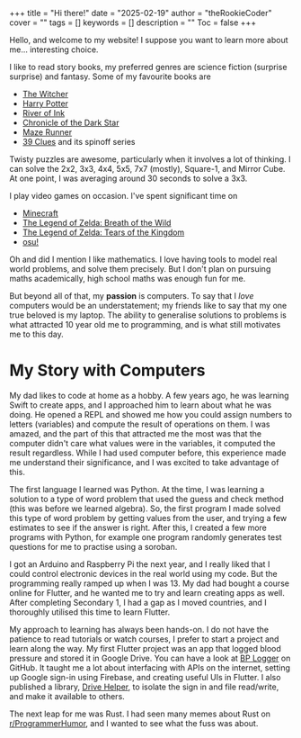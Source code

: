 +++
title = "Hi there!"
date = "2025-02-19"
author = "theRookieCoder"
cover = ""
tags = []
keywords = []
description = ""
Toc = false
+++

Hello, and welcome to my website! I suppose you want to learn more about me... interesting choice.

I like to read story books, my preferred genres are science fiction (surprise surprise) and fantasy. Some of my favourite books are
- [The Witcher](https://www.goodreads.com/series/40911-the-witcher)
- [Harry Potter](https://www.goodreads.com/series/45175-harry-potter)
- [River of Ink](https://www.goodreads.com/series/201124-river-of-ink)
- [Chronicle of the Dark Star](https://www.goodreads.com/series/179730-chronicle-of-the-dark-star)
- [Maze Runner](https://www.goodreads.com/series/110451-the-maze-runner)
- [39 Clues](https://www.goodreads.com/series/45556-the-39-clues) and its spinoff series

Twisty puzzles are awesome, particularly when it involves a lot of thinking. I can solve the 2x2, 3x3, 4x4, 5x5, 7x7 (mostly), Square-1, and Mirror Cube. At one point, I was averaging around 30 seconds to solve a 3x3.

I play video games on occasion. I've spent significant time on
- [Minecraft](https://minecraft.net)
- [The Legend of Zelda: Breath of the Wild](https://zelda.nintendo.com/breath-of-the-wild)
- [The Legend of Zelda: Tears of the Kingdom](https://zelda.nintendo.com/tears-of-the-kingdom)
- [osu!](https://osu.ppy.sh)

Oh and did I mention I like mathematics. I love having tools to model real world problems, and solve them precisely. But I don't plan on pursuing maths academically, high school maths was enough fun for me.

But beyond all of that, my **passion** is computers. To say that I *love* computers would be an understatement; my friends like to say that my one true beloved is my laptop. The ability to generalise solutions to problems is what attracted 10 year old me to programming, and is what still motivates me to this day.

# My Story with Computers

My dad likes to code at home as a hobby. A few years ago, he was learning Swift to create apps, and I approached him to learn about what he was doing. He opened a REPL and showed me how you could assign numbers to letters (variables) and compute the result of operations on them. I was amazed, and the part of this that attracted me the most was that the computer didn't care what values were in the variables, it computed the result regardless. While I had used computer before, this experience made me understand their significance, and I was excited to take advantage of this.

The first language I learned was Python. At the time, I was learning a solution to a type of word problem that used the guess and check method (this was before we learned algebra). So, the first program I made solved this type of word problem by getting values from the user, and trying a few estimates to see if the answer is right. After this, I created a few more programs with Python, for example one program randomly generates test questions for me to practise using a soroban.

I got an Arduino and Raspberry Pi the next year, and I really liked that I could control electronic devices in the real world using my code. But the programming really ramped up when I was 13. My dad had bought a course online for Flutter, and he wanted me to try and learn creating apps as well. After completing Secondary 1, I had a gap as I moved countries, and I thoroughly utilised this time to learn Flutter.

My approach to learning has always been hands-on. I do not have the patience to read tutorials or watch courses, I prefer to start a project and learn along the way. My first Flutter project was an app that logged blood pressure and stored it in Google Drive. You can have a look at [BP Logger](https://github.com/theRookieCoder/bp_logger) on GitHub. It taught me a lot about interfacing with APIs on the internet, setting up Google sign-in using Firebase, and creating useful UIs in Flutter. I also published a library, [Drive Helper](https://pub.dev/packages/drive_helper), to isolate the sign in and file read/write, and make it available to others.

The next leap for me was Rust. I had seen many memes about Rust on [r/ProgrammerHumor](https://www.reddit.com/r/ProgrammerHumor), and I wanted to see what the fuss was about.
